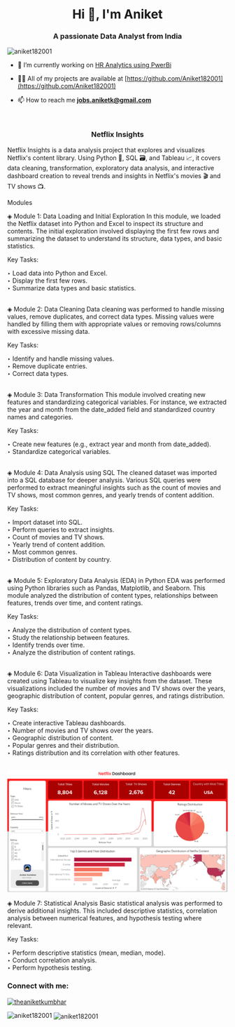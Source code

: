 
<h1 align="center">Hi 👋, I'm Aniket</h1>
<h3 align="center">A passionate Data Analyst from India</h3>

<p align="left"> <img src="https://komarev.com/ghpvc/?username=aniket182001&label=Profile%20views&color=0e75b6&style=flat" alt="aniket182001" /> </p>

- 🔭 I’m currently working on [HR Analytics using PwerBi](https://github.com/Aniket182001/Netflix-Insights)

- 👨‍💻 All of my projects are available at [https://github.com/Aniket182001](https://github.com/Aniket182001)

- 📫 How to reach me **jobs.aniketk@gmail.com**

<br>
<h3 align="center">Netflix Insights</h3>

Netflix Insights is a data analysis project that explores and visualizes Netflix's content library. Using Python 🐍, SQL 🗃️, and Tableau 📈, it covers data cleaning, transformation, exploratory data analysis, and interactive dashboard creation to reveal trends and insights in Netflix's movies 🎬 and TV shows 📺.

Modules
<br>


◈ Module 1: Data Loading and Initial Exploration
In this module, we loaded the Netflix dataset into Python and Excel to inspect its structure and contents. The initial exploration involved displaying the first few rows and summarizing the dataset to understand its structure, data types, and basic statistics.

Key Tasks:

‣ Load data into Python and Excel.<br>
‣ Display the first few rows.<br>
‣ Summarize data types and basic statistics.<br><br>


◈ Module 2: Data Cleaning
Data cleaning was performed to handle missing values, remove duplicates, and correct data types. Missing values were handled by filling them with appropriate values or removing rows/columns with excessive missing data.

Key Tasks:

‣ Identify and handle missing values.<br>
‣ Remove duplicate entries.<br>
‣ Correct data types.<br><br>


◈ Module 3: Data Transformation
This module involved creating new features and standardizing categorical variables. For instance, we extracted the year and month from the date_added field and standardized country names and categories.

Key Tasks:

‣ Create new features (e.g., extract year and month from date_added).<br>
‣ Standardize categorical variables.<br><br>


◈ Module 4: Data Analysis using SQL
The cleaned dataset was imported into a SQL database for deeper analysis. Various SQL queries were performed to extract meaningful insights such as the count of movies and TV shows, most common genres, and yearly trends of content addition.

Key Tasks:

‣ Import dataset into SQL.<br>
‣ Perform queries to extract insights.<br>
‣ Count of movies and TV shows.<br>
‣ Yearly trend of content addition.<br>
‣ Most common genres.<br>
‣ Distribution of content by country.<br><br>

◈ Module 5: Exploratory Data Analysis (EDA) in Python
EDA was performed using Python libraries such as Pandas, Matplotlib, and Seaborn. This module analyzed the distribution of content types, relationships between features, trends over time, and content ratings.

Key Tasks:

‣ Analyze the distribution of content types.<br>
‣ Study the relationship between features.<br>
‣ Identify trends over time.<br>
‣ Analyze the distribution of content ratings.<br><br>


◈ Module 6: Data Visualization in Tableau
Interactive dashboards were created using Tableau to visualize key insights from the dataset. These visualizations included the number of movies and TV shows over the years, geographic distribution of content, popular genres, and ratings distribution.

Key Tasks:

‣ Create interactive Tableau dashboards.<br>
‣ Number of movies and TV shows over the years.<br>
‣ Geographic distribution of content.<br>
‣ Popular genres and their distribution.<br>
‣ Ratings distribution and its correlation with other features.<br> <br>

![Dashboard](https://raw.githubusercontent.com/Aniket182001/ScreenShots/main/DashBoard.png)


◈ Module 7: Statistical Analysis
Basic statistical analysis was performed to derive additional insights. This included descriptive statistics, correlation analysis between numerical features, and hypothesis testing where relevant.

Key Tasks:

‣ Perform descriptive statistics (mean, median, mode).<br>
‣ Conduct correlation analysis.<br>
‣ Perform hypothesis testing.<br>









<h3 align="left">Connect with me:</h3>
<p align="left">
<a href="https://linkedin.com/in/theaniketkumbhar" target="blank"><img align="center" src="https://raw.githubusercontent.com/rahuldkjain/github-profile-readme-generator/master/src/images/icons/Social/linked-in-alt.svg" alt="theaniketkumbhar" height="30" width="40" /></a>
</p>

<p><img align="left" src="https://github-readme-stats.vercel.app/api/top-langs?username=aniket182001&show_icons=true&locale=en&layout=compact" alt="aniket182001" /></p>

<p>&nbsp;<img align="center" src="https://github-readme-stats.vercel.app/api?username=aniket182001&show_icons=true&locale=en" alt="aniket182001" /></p>




